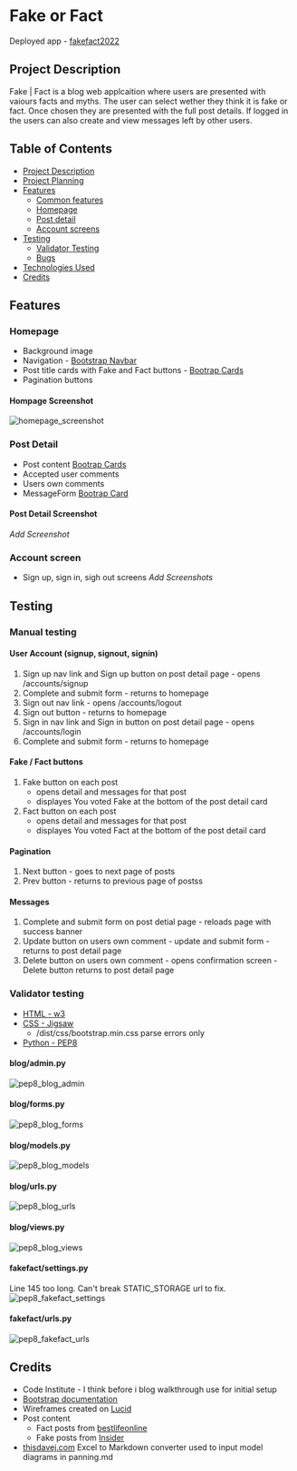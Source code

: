 # Fake or Fact
Deployed app - [fakefact2022](https://fakefact2022.herokuapp.com/)

## Project Description
Fake | Fact is a blog web applcaition where users are presented with vaiours facts and myths. The user can select wether they think it is fake or fact. Once chosen they are presented with the full post details. If logged in the users can also create and view messages left by other users. 

## Table of Contents
-   [Project Description](#project-description)
-   [Project Planning](docs/planning.md)
-   [Features](#features)
    -   [Common features](#common-features)
    -   [Homepage](#homepage)
    -   [Post detail](#post-detail)
    -   [Account screens](#account-screen)
-   [Testing](#testing)
    -   [Validator Testing](#validator-testing)
    -   [Bugs](#bugs)
-   [Technologies Used](#technologies-user)
-   [Credits](#credits)

## Features
### Homepage
-   Background image
-   Navigation - [Bootstrap Navbar](https://getbootstrap.com/docs/5.2/components/navbar/)
-   Post title cards with Fake and Fact buttons - [Bootrap Cards](https://getbootstrap.com/docs/5.2/components/card/)
-   Pagination buttons

#### Hompage Screenshot
![homepage_screenshot](readme_images/homepage.png)

### Post Detail
-   Post content [Bootrap Cards](https://getbootstrap.com/docs/5.2/components/card/)
-   Accepted user comments
-   Users own comments
-   MessageForm [Bootrap Card](https://getbootstrap.com/docs/5.2/components/card/)

#### Post Detail Screenshot
_Add Screenshot_

### Account screen
-   Sign up, sign in, sigh out screens
_Add Screenshots_

## Testing

### Manual testing
#### User Account (signup, signout, signin) 
1. Sign up nav link and Sign up button on post detail page - opens /accounts/signup
2. Complete and submit form - returns to homepage
3. Sign out nav link - opens /accounts/logout
4. Sign out button - returns to homepage
5. Sign in nav link and Sign in button on post detail page - opens /accounts/login
6. Complete and submit form - returns to homepage

#### Fake / Fact buttons
1. Fake button on each post
    -   opens detail and messages for that post
    -   displayes You voted Fake at the bottom of the post detail card
2. Fact button on each post
    -   opens detail and messages for that post
    -   displayes You voted Fact at the bottom of the post detail card

#### Pagination
1. Next button - goes to next page of posts
2. Prev button - returns to previous page of postss

#### Messages
1. Complete and submit form on post detial page - reloads page with success banner
2. Update button on users own comment - update and submit form - returns to post detail page
3. Delete button on users own comment - opens confirmation screen - Delete button returns to post detail page

### Validator testing
-   [HTML - w3](https://validator.w3.org/nu/?doc=https%3A%2F%2Ffakefact2022.herokuapp.com%2F)
-   [CSS - Jigsaw](https://jigsaw.w3.org/css-validator/validator?uri=https%3A%2F%2Ffakefact2022.herokuapp.com%2F&profile=css3svg&usermedium=all&warning=1&vextwarning=&lang=en)
    -   /dist/css/bootstrap.min.css parse errors only
-   [Python - PEP8](docs/pep8_screenshots.md)

#### blog/admin.py
![pep8_blog_admin](readme_images/pep8_blog_admin.PNG)

#### blog/forms.py
![pep8_blog_forms](readme_images/pep8_blog_forms.PNG)

#### blog/models.py
![pep8_blog_models](readme_images/pep8_blog_models.PNG)

#### blog/urls.py
![pep8_blog_urls](readme_images/pep8_blog_urls.PNG)

#### blog/views.py
![pep8_blog_views](readme_images/pep8_blog_views.PNG)

#### fakefact/settings.py
Line 145 too long. Can't break STATIC_STORAGE url to fix.
![pep8_fakefact_settings](readme_images/pep8_fakefact_settings.PNG)

#### fakefact/urls.py
![pep8_fakefact_urls](readme_images/pep8_fakefact_urls.PNG)

## Credits
-   Code Institute - I think before i blog walkthrough use for initial setup
-   [Bootstrap documentation](https://getbootstrap.com/)
-   Wireframes created on [Lucid](https://lucid.app/)
-   Post content
    -   Fact posts from [bestlifeonline](https://bestlifeonline.com/common-myths/)
    -   Fake posts from [Insider](https://www.insider.com/true-facts-that-sound-fake-2017-8#the-guinness-book-of-world-records-was-created-to-settle-bar-arguments-4)
-   [thisdavej.com](https://thisdavej.com/copy-table-in-excel-and-paste-as-a-markdown-table/) Excel to Markdown converter used to input model diagrams in panning.md